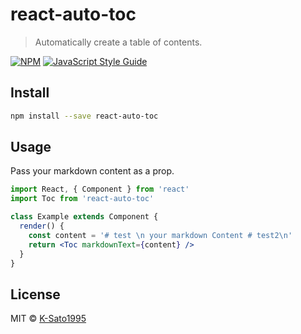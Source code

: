 # react-auto-toc

> Automatically create a table of contents.

[![NPM](https://img.shields.io/npm/v/react-auto-toc.svg)](https://www.npmjs.com/package/react-auto-toc) [![JavaScript Style Guide](https://img.shields.io/badge/code_style-standard-brightgreen.svg)](https://standardjs.com)

## Install

```bash
npm install --save react-auto-toc
```

## Usage

Pass your markdown content as a prop.

```jsx
import React, { Component } from 'react'
import Toc from 'react-auto-toc'

class Example extends Component {
  render() {
    const content = '# test \n your markdown Content # test2\n'
    return <Toc markdownText={content} />
  }
}
```

## License

MIT © [K-Sato1995](https://github.com/K-Sato1995)
